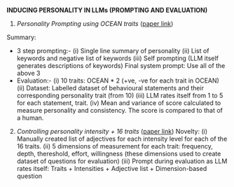 **INDUCING PERSONALITY IN LLMs (PROMPTING AND EVALUATION)**

1. *Personality Prompting using OCEAN traits* ([paper link](https://arxiv.org/pdf/2206.07550))

Summary:
* 3 step prompting:-
(i) Single line summary of personality
(ii) List of keywords and negative list of keywords
(iii) Self prompting (LLM itself generates descriptions of keywords)
Final system prompt: Use all of the above 3
* Evaluation:-
(i) 10 traits: OCEAN * 2 (+ve, -ve for each trait in OCEAN)
(ii) Dataset: Labelled dataset of behavioural statements and their corresponding personality trait (from 10)
(iii) LLM rates itself from 1 to 5 for each statement, trait.
(iv) Mean and variance of score calculated to measure personality and consistency. The score is compared to that of a human.



2. *Controlling personality intensity + 16 traits* ([paper link]([https:/](https://arxiv.org/pdf/2506.20993)/))
Novelty:
(i) Manually created list of adjectives for each intensity level for each of the 16 traits.
(ii) 5 dimensions of measurement for each trait: frequency, depth, thereshold, effort, willingness (these dimensions used to create dataset of questions for evaluation)
(iii) Prompt during evaluation as LLM rates itself: Traits + Intensities + Adjective list + Dimension-based question
